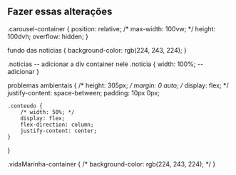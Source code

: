 ## Fazer essas alterações

.carousel-container {
    position: relative;
    /* max-width: 100vw; */
    height: 100dvh;
    overflow: hidden;
}

fundo das noticias {
    background-color: rgb(224, 243, 224);
}

.noticias -- adicionar a div container nele
.noticia {
    width: 100%; -- adicionar
}

problemas ambientais {
    /* height: 305px; */
    margin: 0 auto;
    /* display: flex; */
    justify-content: space-between;
    padding: 10px 0px;

    .conteudo {
        /* width: 50%; */
        display: flex;
        flex-direction: column;
        justify-content: center;
    }
}

.vidaMarinha-container {
    /* background-color: rgb(224, 243, 224); */
}